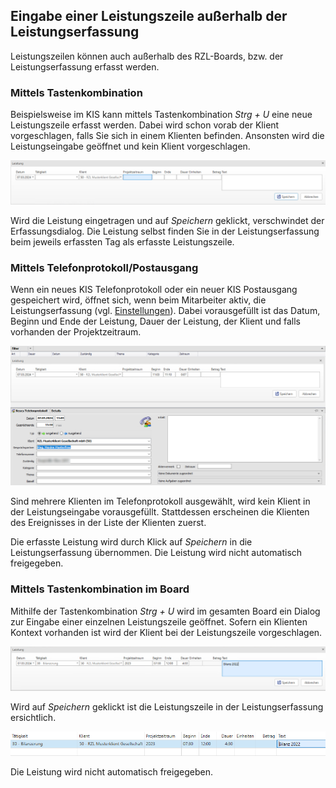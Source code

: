 ## Eingabe einer Leistungszeile außerhalb der Leistungserfassung

Leistungszeilen können auch außerhalb des RZL-Boards, bzw. der
Leistungserfassung erfasst werden.

### Mittels Tastenkombination 

Beispielsweise im KIS kann mittels Tastenkombination *Strg + U* eine
neue Leistungszeile erfasst werden. Dabei wird schon vorab der Klient
vorgeschlagen, falls Sie sich in einem Klienten befinden. Ansonsten wird
die Leistungseingabe geöffnet und kein Klient vorgeschlagen.


![](<img/image38.png>)

Wird die Leistung eingetragen und auf *Speichern* geklickt, verschwindet
der Erfassungsdialog. Die Leistung selbst finden Sie in der
Leistungserfassung beim jeweils erfassten Tag als erfasste
Leistungszeile.

### Mittels Telefonprotokoll/Postausgang

Wenn ein neues KIS Telefonprotokoll oder ein neuer KIS Postausgang
gespeichert wird, öffnet sich, wenn beim Mitarbeiter aktiv, die
Leistungserfassung (vgl. [Einstellungen](/LENext/Einstellungen/Allgemeines)). Dabei
vorausgefüllt ist das Datum, Beginn und Ende der Leistung, Dauer der
Leistung, der Klient und falls vorhanden der Projektzeitraum.


![](<img/image39.png>)

Sind mehrere Klienten im Telefonprotokoll ausgewählt, wird kein Klient
in der Leistungseingabe vorausgefüllt. Stattdessen erscheinen die
Klienten des Ereignisses in der Liste der Klienten zuerst.

Die erfasste Leistung wird durch Klick auf *Speichern* in die
Leistungserfassung übernommen. Die Leistung wird nicht automatisch
freigegeben.

### Mittels Tastenkombination im Board

Mithilfe der Tastenkombination *Strg + U* wird im gesamten Board ein
Dialog zur Eingabe einer einzelnen Leistungszeile geöffnet. Sofern ein
Klienten Kontext vorhanden ist wird der Klient bei der Leistungszeile
vorgeschlagen.


![](<img/image40.png>)

Wird auf *Speichern* geklickt ist die Leistungszeile in der
Leistungserfassung ersichtlich.


![](<img/image41.png>)

Die Leistung wird nicht automatisch freigegeben.